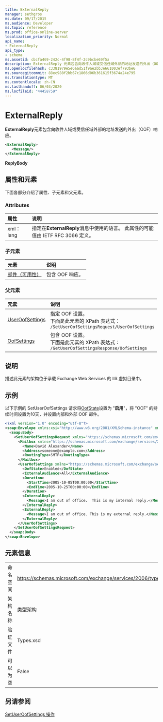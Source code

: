 ```yaml
---
title: ExternalReply
manager: sethgros
ms.date: 09/17/2015
ms.audience: Developer
ms.topic: reference
ms.prod: office-online-server
localization_priority: Normal
api_name:
- ExternalReply
api_type:
- schema
ms.assetid: cbcfa469-242c-4f98-8f4f-2c9bcbe69f5a
description: ExternalReply 元素包含向收件人域或受信任域外部的地址发送的外出（OOF）响应。
ms.openlocfilehash: c3381979e5e6aad51f9ae2bb3e661003ef793be6
ms.sourcegitcommit: 88ec988f2bb67c1866d06b361615f3674a24e795
ms.translationtype: MT
ms.contentlocale: zh-CN
ms.lasthandoff: 06/03/2020
ms.locfileid: "44458759"
---
```

# <a name="externalreply"></a>ExternalReply

**ExternalReply**元素包含向收件人域或受信任域外部的地址发送的外出（OOF）响应。 
  
```XML
<ExternalReply>
   <Message/>
</ExternalReply>
```

 **ReplyBody**
## <a name="attributes-and-elements"></a>属性和元素

下面各部分介绍了属性、子元素和父元素。
  
### <a name="attributes"></a>Attributes

|**属性**|**说明**|
|:-----|:-----|
|xml： lang  <br/> |指定在**ExternalReply**消息中使用的语言。 此属性的可能值由 IETF RFC 3066 定义。  <br/> |
   
### <a name="child-elements"></a>子元素

|**元素**|**说明**|
|:-----|:-----|
|[邮件（可用性）](message-availability.md) <br/> |包含 OOF 响应。  <br/> |
   
### <a name="parent-elements"></a>父元素

|**元素**|**说明**|
|:-----|:-----|
|[UserOofSettings](useroofsettings.md) <br/> |指定 OOF 设置。  <br/> 下面是此元素的 XPath 表达式：   <br/>  `/SetUserOofSettingsRequest/UserOofSettings` <br/> |
|[OofSettings](oofsettings.md) <br/> |包含 OOF 设置。  <br/> 下面是此元素的 XPath 表达式：   <br/>  `/GetUserOofSettingsResponse/OofSettings` <br/> |
   
## <a name="remarks"></a>说明

描述此元素的架构位于承载 Exchange Web Services 的 IIS 虚拟目录中。
  
## <a name="example"></a>示例

以下示例的 SetUserOofSettings 请求将[OofState](oofstate.md)设置为 "**启用**"，将 "OOF" 的持续时间设置为10天，并设置内部和外部 OOF 邮件。
  
```XML
<?xml version="1.0" encoding="utf-8"?>
<soap:Envelope xmlns:xsi="http://www.w3.org/2001/XMLSchema-instance" xmlns:xsd="http://www.w3.org/2001/XMLSchema" xmlns:soap="http://schemas.xmlsoap.org/soap/envelope/">
  <soap:Body>
    <SetUserOofSettingsRequest xmlns="https://schemas.microsoft.com/exchange/services/2006/messages">
      <Mailbox xmlns="https://schemas.microsoft.com/exchange/services/2006/types">
        <Name>David Alexander</Name>
        <Address>someone@example.com</Address>
        <RoutingType>SMTP</RoutingType>
      </Mailbox>
      <UserOofSettings xmlns="https://schemas.microsoft.com/exchange/services/2006/types">
        <OofState>Enabled</OofState>
        <ExternalAudience>All</ExternalAudience>
        <Duration>
          <StartTime>2005-10-05T00:00:00</StartTime>
          <EndTime>2005-10-25T00:00:00</EndTime>
        </Duration>
        <InternalReply>
          <Message>I am out of office.  This is my internal reply.</Message>
        </InternalReply>
        <ExternalReply>
          <Message>I am out of office. This is my external reply.</Message>
        </ExternalReply>
      </UserOofSettings>
    </SetUserOofSettingsRequest>
  </soap:Body>
</soap:Envelope>
```

## <a name="element-information"></a>元素信息

|||
|:-----|:-----|
|命名空间  <br/> |https://schemas.microsoft.com/exchange/services/2006/types  <br/> |
|架构名称  <br/> |类型架构  <br/> |
|验证文件  <br/> |Types.xsd  <br/> |
|可以为空  <br/> |False  <br/> |
   
## <a name="see-also"></a>另请参阅



[SetUserOofSettings 操作](setuseroofsettings-operation.md)

